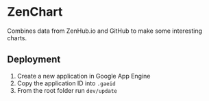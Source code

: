 # ZenChart

Combines data from ZenHub.io and GitHub to make some interesting charts.

## Deployment

1. Create a new application in Google App Engine
2. Copy the application ID into `.gaeid`
3. From the root folder run `dev/update`
